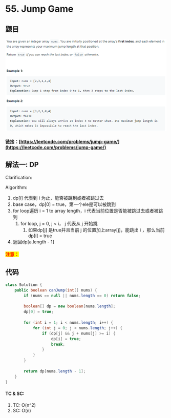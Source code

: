# 55. Jump Game

## 题目

![](<../../.gitbook/assets/image (10) (2) (1).png>)

#### 链接：[https://leetcode.com/problems/jump-game/](https://leetcode.com/problems/jump-game/)

## 解法一: DP

Clarification:&#x20;

Algorithm:&#x20;

1. dp\[i] 代表到 i 为止，能否被跳到或者被跳过去
2. base case，dp\[0] = true，第一个ele是可以被跳到
3. for loop遍历 i = 1 to array length，i 代表当前位置是否能被跳过去或者被跳到
   1. for loop, j = 0, j < i， j 代表从 j 开始跳
      1. 如果dp\[j] 是true并且当前 j 的位置加上array\[j]，能跳出 i ，那么当前dp\[i] = true
4. 返回dp\[a.length - 1]

#### <mark style="color:red;">注意：</mark>

## 代码

```java
class Solution {
    public boolean canJump(int[] nums) {
        if (nums == null || nums.length == 0) return false;
        
        boolean[] dp = new boolean[nums.length];
        dp[0] = true;
        
        for (int i = 1; i < nums.length; i++) {
            for (int j = 0; j < nums.length; j++) {
                if (dp[j] && j + nums[j] >= i) {
                    dp[i] = true;
                    break;
                }
            }
        }
        
        return dp[nums.length - 1];
    }
}
```

#### TC & SC:&#x20;

1. TC: O(n^2)
2. SC: O(n)
